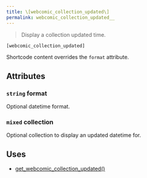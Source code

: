 ```yaml
---
title: \[webcomic_collection_updated\]
permalink: webcomic_collection_updated__
---
```


> Display a collection updated time.

```php
[webcomic_collection_updated]
```

Shortcode content overrides the `format` attribute.

## Attributes

### `string` format
Optional datetime format.

### `mixed` collection
Optional collection to display an updated
datetime for.

## Uses
- [get_webcomic_collection_updated()](get_webcomic_collection_updated())
